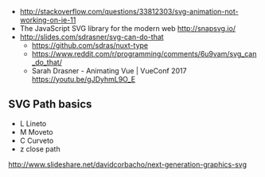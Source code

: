 - http://stackoverflow.com/questions/33812303/svg-animation-not-working-on-ie-11
- The JavaScript SVG library for the modern web http://snapsvg.io/
- http://slides.com/sdrasner/svg-can-do-that
  - https://github.com/sdras/nuxt-type
  - https://www.reddit.com/r/programming/comments/6u9vam/svg_can_do_that/
  - Sarah Drasner - Animating Vue | VueConf 2017 https://youtu.be/gJDyhmL9O_E

## SVG Path basics

- L Lineto
- M Moveto
- C Curveto
- z close path

http://www.slideshare.net/davidcorbacho/next-generation-graphics-svg
